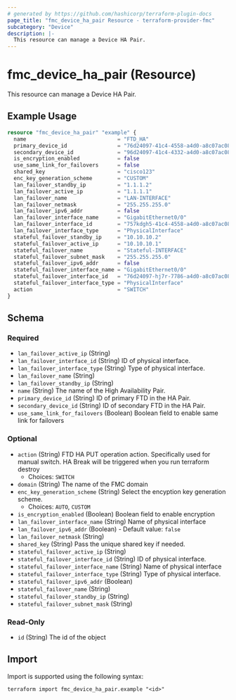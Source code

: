 ```yaml
---
# generated by https://github.com/hashicorp/terraform-plugin-docs
page_title: "fmc_device_ha_pair Resource - terraform-provider-fmc"
subcategory: "Device"
description: |-
  This resource can manage a Device HA Pair.
---
```


# fmc_device_ha_pair (Resource)

This resource can manage a Device HA Pair.

## Example Usage

```terraform
resource "fmc_device_ha_pair" "example" {
  name                             = "FTD_HA"
  primary_device_id                = "76d24097-41c4-4558-a4d0-a8c07ac08470"
  secondary_device_id              = "96d24097-41c4-4332-a4d0-a8c07ac08482"
  is_encryption_enabled            = false
  use_same_link_for_failovers      = false
  shared_key                       = "cisco123"
  enc_key_generation_scheme        = "CUSTOM"
  lan_failover_standby_ip          = "1.1.1.2"
  lan_failover_active_ip           = "1.1.1.1"
  lan_failover_name                = "LAN-INTERFACE"
  lan_failover_netmask             = "255.255.255.0"
  lan_failover_ipv6_addr           = false
  lan_failover_interface_name      = "GigabitEthernet0/0"
  lan_failover_interface_id        = "757kdgh5-41c4-4558-a4d0-a8c07ac08470"
  lan_failover_interface_type      = "PhysicalInterface"
  stateful_failover_standby_ip     = "10.10.10.2"
  stateful_failover_active_ip      = "10.10.10.1"
  stateful_failover_name           = "Stateful-INTERFACE"
  stateful_failover_subnet_mask    = "255.255.255.0"
  stateful_failover_ipv6_addr      = false
  stateful_failover_interface_name = "GigabitEthernet0/0"
  stateful_failover_interface_id   = "76d24097-hj7r-7786-a4d0-a8c07ac08470"
  stateful_failover_interface_type = "PhysicalInterface"
  action                           = "SWITCH"
}
```

<!-- schema generated by tfplugindocs -->
## Schema

### Required

- `lan_failover_active_ip` (String)
- `lan_failover_interface_id` (String) ID of physical interface.
- `lan_failover_interface_type` (String) Type of physical interface.
- `lan_failover_name` (String)
- `lan_failover_standby_ip` (String)
- `name` (String) The name of the High Availability Pair.
- `primary_device_id` (String) ID of primary FTD in the HA Pair.
- `secondary_device_id` (String) ID of secondary FTD in the HA Pair.
- `use_same_link_for_failovers` (Boolean) Boolean field to enable same link for failovers

### Optional

- `action` (String) FTD HA PUT operation action. Specifically used for manual switch. HA Break will be triggered when you run terraform destroy
  - Choices: `SWITCH`
- `domain` (String) The name of the FMC domain
- `enc_key_generation_scheme` (String) Select the encyption key generation scheme.
  - Choices: `AUTO`, `CUSTOM`
- `is_encryption_enabled` (Boolean) Boolean field to enable encryption
- `lan_failover_interface_name` (String) Name of physical interface
- `lan_failover_ipv6_addr` (Boolean) - Default value: `false`
- `lan_failover_netmask` (String)
- `shared_key` (String) Pass the unique shared key if needed.
- `stateful_failover_active_ip` (String)
- `stateful_failover_interface_id` (String) ID of physical interface.
- `stateful_failover_interface_name` (String) Name of physical interface
- `stateful_failover_interface_type` (String) Type of physical interface.
- `stateful_failover_ipv6_addr` (Boolean)
- `stateful_failover_name` (String)
- `stateful_failover_standby_ip` (String)
- `stateful_failover_subnet_mask` (String)

### Read-Only

- `id` (String) The id of the object

## Import

Import is supported using the following syntax:

```shell
terraform import fmc_device_ha_pair.example "<id>"
```
